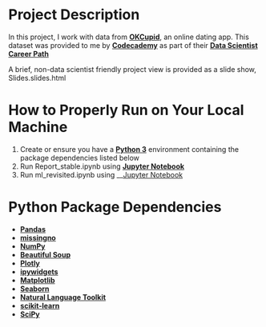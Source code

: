 # Project Description
In this project, I work with data from __[OKCupid](https://www.okcupid.com/)__, an online dating app. This dataset was provided to me by __[Codecademy](https://www.codecademy.com/)__ as part of their __[Data Scientist Career Path](https://www.codecademy.com/learn/paths/data-science)__

A brief, non-data scientist friendly project view is provided as a slide show, Slides.slides.html
# How to Properly Run on Your Local Machine
1. Create or ensure you have a __[Python 3](https://www.python.org/)__ environment containing the package dependencies listed below
1. Run Report_stable.ipynb using __[Jupyter Notebook](https://jupyter.org/)__ 
2. Run ml_revisited.ipynb using __[Jupyter Notebook](https://jupyter.org/)

# Python Package Dependencies
* __[Pandas](https://pandas.pydata.org/)__
* __[missingno](https://github.com/ResidentMario/missingno)__
* __[NumPy](https://numpy.org/)__
* __[Beautiful Soup](https://www.crummy.com/software/BeautifulSoup/)__
* __[Plotly](https://plotly.com/python/getting-started/)__
* __[ipywidgets](https://ipywidgets.readthedocs.io/en/latest/user_install.html)__
* __[Matplotlib](https://matplotlib.org/)__
* __[Seaborn](https://seaborn.pydata.org/)__
* __[Natural Language Toolkit](https://www.nltk.org/install.html)__
* __[scikit-learn](https://scikit-learn.org/stable/install.html)__
* __[SciPy](https://www.scipy.org/)__

